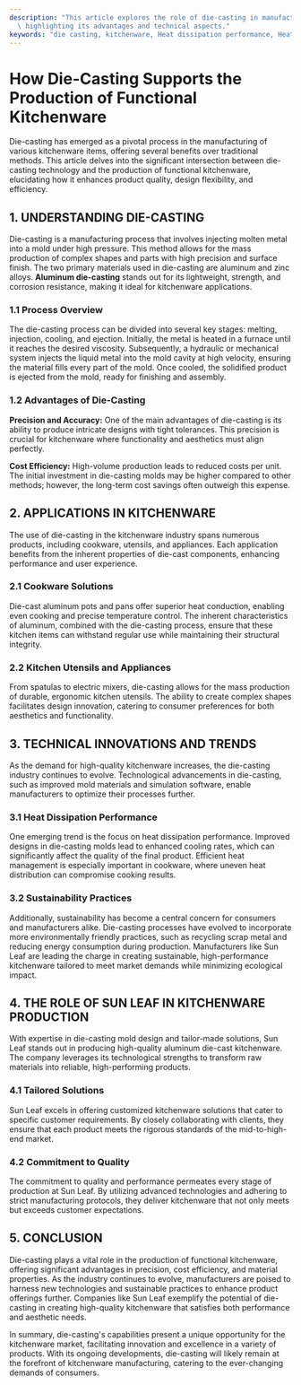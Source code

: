 ```yaml
---
description: "This article explores the role of die-casting in manufacturing functional kitchenware,\
  \ highlighting its advantages and technical aspects."
keywords: "die casting, kitchenware, Heat dissipation performance, Heat sink"
---
```

# How Die-Casting Supports the Production of Functional Kitchenware

Die-casting has emerged as a pivotal process in the manufacturing of various kitchenware items, offering several benefits over traditional methods. This article delves into the significant intersection between die-casting technology and the production of functional kitchenware, elucidating how it enhances product quality, design flexibility, and efficiency.

## 1. UNDERSTANDING DIE-CASTING

Die-casting is a manufacturing process that involves injecting molten metal into a mold under high pressure. This method allows for the mass production of complex shapes and parts with high precision and surface finish. The two primary materials used in die-casting are aluminum and zinc alloys. **Aluminum die-casting** stands out for its lightweight, strength, and corrosion resistance, making it ideal for kitchenware applications.

### 1.1 Process Overview

The die-casting process can be divided into several key stages: melting, injection, cooling, and ejection. Initially, the metal is heated in a furnace until it reaches the desired viscosity. Subsequently, a hydraulic or mechanical system injects the liquid metal into the mold cavity at high velocity, ensuring the material fills every part of the mold. Once cooled, the solidified product is ejected from the mold, ready for finishing and assembly.

### 1.2 Advantages of Die-Casting

**Precision and Accuracy:** One of the main advantages of die-casting is its ability to produce intricate designs with tight tolerances. This precision is crucial for kitchenware where functionality and aesthetics must align perfectly. 

**Cost Efficiency:** High-volume production leads to reduced costs per unit. The initial investment in die-casting molds may be higher compared to other methods; however, the long-term cost savings often outweigh this expense.

## 2. APPLICATIONS IN KITCHENWARE

The use of die-casting in the kitchenware industry spans numerous products, including cookware, utensils, and appliances. Each application benefits from the inherent properties of die-cast components, enhancing performance and user experience.

### 2.1 Cookware Solutions

Die-cast aluminum pots and pans offer superior heat conduction, enabling even cooking and precise temperature control. The inherent characteristics of aluminum, combined with the die-casting process, ensure that these kitchen items can withstand regular use while maintaining their structural integrity.

### 2.2 Kitchen Utensils and Appliances

From spatulas to electric mixers, die-casting allows for the mass production of durable, ergonomic kitchen utensils. The ability to create complex shapes facilitates design innovation, catering to consumer preferences for both aesthetics and functionality.

## 3. TECHNICAL INNOVATIONS AND TRENDS

As the demand for high-quality kitchenware increases, the die-casting industry continues to evolve. Technological advancements in die-casting, such as improved mold materials and simulation software, enable manufacturers to optimize their processes further.

### 3.1 Heat Dissipation Performance

One emerging trend is the focus on heat dissipation performance. Improved designs in die-casting molds lead to enhanced cooling rates, which can significantly affect the quality of the final product. Efficient heat management is especially important in cookware, where uneven heat distribution can compromise cooking results.

### 3.2 Sustainability Practices 

Additionally, sustainability has become a central concern for consumers and manufacturers alike. Die-casting processes have evolved to incorporate more environmentally friendly practices, such as recycling scrap metal and reducing energy consumption during production. Manufacturers like Sun Leaf are leading the charge in creating sustainable, high-performance kitchenware tailored to meet market demands while minimizing ecological impact.

## 4. THE ROLE OF SUN LEAF IN KITCHENWARE PRODUCTION

With expertise in die-casting mold design and tailor-made solutions, Sun Leaf stands out in producing high-quality aluminum die-cast kitchenware. The company leverages its technological strengths to transform raw materials into reliable, high-performing products.

### 4.1 Tailored Solutions

Sun Leaf excels in offering customized kitchenware solutions that cater to specific customer requirements. By closely collaborating with clients, they ensure that each product meets the rigorous standards of the mid-to-high-end market.

### 4.2 Commitment to Quality

The commitment to quality and performance permeates every stage of production at Sun Leaf. By utilizing advanced technologies and adhering to strict manufacturing protocols, they deliver kitchenware that not only meets but exceeds customer expectations.

## 5. CONCLUSION

Die-casting plays a vital role in the production of functional kitchenware, offering significant advantages in precision, cost efficiency, and material properties. As the industry continues to evolve, manufacturers are poised to harness new technologies and sustainable practices to enhance product offerings further. Companies like Sun Leaf exemplify the potential of die-casting in creating high-quality kitchenware that satisfies both performance and aesthetic needs.

In summary, die-casting's capabilities present a unique opportunity for the kitchenware market, facilitating innovation and excellence in a variety of products. With its ongoing developments, die-casting will likely remain at the forefront of kitchenware manufacturing, catering to the ever-changing demands of consumers.
